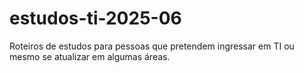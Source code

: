 # estudos-ti-2025-06
Roteiros de estudos para pessoas que pretendem ingressar em TI ou mesmo se atualizar em algumas áreas.
